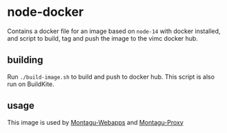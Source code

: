 # node-docker
Contains a docker file for an image based on `node-14` with docker installed, and script to build, tag and push
the image to the vimc docker hub.

## building
Run `./build-image.sh` to build and push to docker hub. This script is also run on BuildKite.

## usage
This image is used by [Montagu-Webapps](https://github.com/vimc/montagu-webapps) 
and [Montagu-Proxy](https://github.com/vimc/montagu-proxy)
